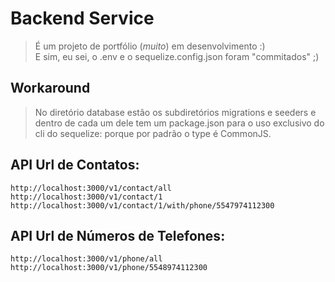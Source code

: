 # Backend Service

> É um projeto de portfólio (*muito*) em desenvolvimento :)  
> E sim, eu sei, o .env e o sequelize.config.json foram "commitados" ;)

## Workaround

> No diretório database estão os subdiretórios migrations e seeders e dentro de cada um dele tem um package.json para o uso exclusivo do cli do sequelize: porque por padrão o type é CommonJS.

## API Url de Contatos:

```  
http://localhost:3000/v1/contact/all  
http://localhost:3000/v1/contact/1  
http://localhost:3000/v1/contact/1/with/phone/5547974112300  
```  

## API Url de Números de Telefones:

```  
http://localhost:3000/v1/phone/all  
http://localhost:3000/v1/phone/5548974112300  
```
